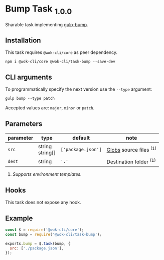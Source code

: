 # Bump Task <sub>1.0.0<sub>

Sharable task implementing [gulp-bump](https://www.npmjs.com/package/gulp-bump).

## Installation

This task requires `@wok-cli/core` as peer dependency.

```
npm i @wok-cli/core @wok-cli/task-bump --save-dev
```

## CLI arguments

To programmatically specify the next version use the `--type` argument:

```
gulp bump --type patch
```

Accepted values are: `major`, `minor` or `patch`.

## Parameters

| parameter | type               | default            | note                                   |
| --------- | ------------------ | ------------------ | -------------------------------------- |
| `src`     | string<br>string[] | `['package.json']` | [Globs][1] source files <sup>(1)</sup> |
| `dest`    | string             | `'.'`              | Destination folder <sup>(1)</sup>      |

1. _Supports environment templates._

[1]: https://gulpjs.com/docs/en/api/concepts#globs

## Hooks

This task does not expose any hook.

## Example

```js
const $ = require('@wok-cli/core');
const bump = require('@wok-cli/task-bump');

exports.bump = $.task(bump, {
  src: ['./package.json'],
});
```

